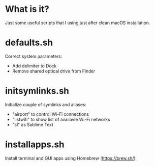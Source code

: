 # What is it?

Just some useful scripts that I using just after clean macOS installation.

# defaults.sh

Correct system parameters:
- Add delimiter to Dock
- Remove shared optical drive from Finder

# initsymlinks.sh

Initialize couple of symlinks and aliases:
- "airport" to control Wi-Fi connections
- "listwifi" to show list of availavle Wi-Fi networks
- "sl" as Sublime Text

# installapps.sh

Install terminal and GUI apps using Homebrew (https://brew.sh/)

